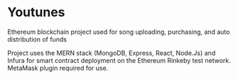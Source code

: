# Youtunes
Ethereum blockchain project used for song uploading, purchasing, and auto distribution of funds

Project uses the MERN stack (MongoDB, Express, React, Node.Js) and Infura for smart contract deployment on the Ethereum Rinkeby test network. MetaMask plugin required for use.